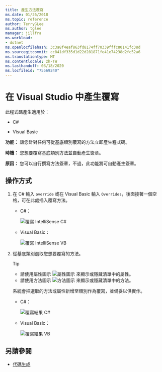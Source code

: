 ```yaml
---
title: 產生方法覆寫
ms.date: 01/26/2018
ms.topic: reference
author: TerryGLee
ms.author: tglee
manager: jillfra
ms.workload:
- dotnet
ms.openlocfilehash: 3c3a8f4eaf863fd8174ff70339fffc80141fc38d
ms.sourcegitcommit: cc841df335d1d22d281871fe41e74238d2fc52a6
ms.translationtype: MT
ms.contentlocale: zh-TW
ms.lasthandoff: 03/18/2020
ms.locfileid: "75569240"
---
```

# <a name="generate-an-override-in-visual-studio"></a>在 Visual Studio 中產生覆寫

此程式碼產生適用於：

- C#

- Visual Basic

**功能：** 讓您針對任何可從基底類別覆寫的方法立即產生程式碼。

**時機：** 您想要覆寫基底類別方法並自動產生簽章。

**原因：** 您可以自行撰寫方法簽章，不過，此功能將可自動產生簽章。

## <a name="how-to"></a>操作方式

1. 在 C# 輸入 `override` 或在 Visual Basic 輸入 `Overrides`，後面接著一個空格，可在此處插入覆寫方法。

   - C#：

      ![覆寫 IntelliSense C#](media/override-intellisense-cs.png)

   - Visual Basic：

      ![覆寫 IntelliSense VB](media/override-intellisense-vb.png)

2. 從基底類別選取您想要覆寫的方法。

   > [!TIP]
   > - 請使用屬性圖示 ![屬性圖示](media/override-property-cs.png) 來顯示或隱藏清單中的屬性。
   > - 請使用方法圖示 ![方法圖示](media/override-method-cs.png) 來顯示或隱藏清單中的方法。

   系統會把選取的方法或屬性新增至類別作為覆寫，並備妥以供實作。

   - C#：

       ![覆寫結果 C#](media/override-result-cs.png)

   - Visual Basic：

       ![覆寫結果 VB](media/override-result-vb.png)

## <a name="see-also"></a>另請參閱

- [代碼生成](../code-generation-in-visual-studio.md)
